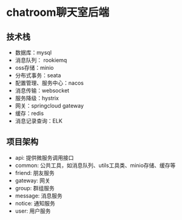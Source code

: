 # chatroom聊天室后端
## 技术栈
- 数据库：mysql
- 消息队列： rookiemq
- oss存储：minio
- 分布式事务：seata
- 配置管理、服务中心：nacos
- 消息传输：websocket
- 服务降级：hystrix
- 网关：springcloud gateway
- 缓存：redis
- 消息记录查询：ELK

## 项目架构
- api: 提供微服务调用接口
- common: 公共工具，如消息队列、utils工具类、minio存储、缓存等
- friend: 朋友服务
- gateway: 网关
- group: 群组服务
- message: 消息服务
- notice: 通知服务
- user: 用户服务


